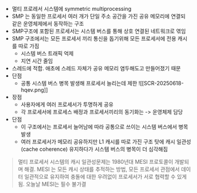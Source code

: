 - 멀티 프로레서 시스템에 symmetric multiprocessing
- SMP 는 동일한 프로세서 여러 개가 단일 주소 공간을 가진 공유 메모리에 연결되 같은 운영체제에서 동작하는 구조
- SMP구조에 포함된 프로세서는 시스템 버스를 통해 상호 연결된 네트워크로 엮임
- SMP 구조에서는 모든 프로세서 끼리 통신을 돕기위해 모든 프로세서에 전용 캐시를 따로 가짐
	- 시스템 버스 트래픽 억제
	- 지연 시간 줄임
- 스레드에 적합. 애초에 스레드 자체가 공유 메모리 염두해도고 만들어졌기 때문
- 단점
	- 공통 시스템 버스 병목 발생해 프로세서 늘리는데 제한
![[SCR-20250618-hqev.png]]
- 장점
	- 사용자에게 여러 프로세서가 투명하게 공유
	- 각 프로세서에 프로세스 배정과 프로세서끼리의 동기화는 -> 운영체제 담당
- 단점
	- 이 구조에서는 프로세서 늘어남에 따라 공통으로 쓰이는 시스템 버스에서 병목 발생
	- 여러 프로세서가 메모리 공유하지만 L1 캐시를 따로 가진 구조 탓에 캐시 일관성(cache coherence) 유지하다가 시스템 버스의 병목이 더 심각해짐
> 멀티 프로세서 시스템의 캐시 일관성문제는 1980년대 MESI 프로토콜이 개발되며 해결. MESI 는 모든 캐시 상태를 추적하는 방법, 모든 프로세서 관점에서 데이터 일관적으로 유지하여 충돌에 대한 우려없이 프로세서가 서로 협력할 수 있게 됨. 오늘날 MESI는 필수 불가결